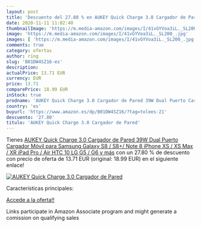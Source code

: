 ```yaml
---
layout: post
title: 'Descuento del 27.80 % en AUKEY Quick Charge 3.0 Cargador de Pared'
date: 2020-11-11 11:02:40
thumbnailImage: 'https://m.media-amazon.com/images/I/41vGYVoa3iL._SL200_.jpg'
image: 'https://m.media-amazon.com/images/I/41vGYVoa3iL._SL200_.jpg'
images: [ 'https://m.media-amazon.com/images/I/41vGYVoa3iL._SL200_.jpg' ]
comments: true
category: ofertas
author: ring
slug: 'B01DW4SZ16-es'
description:
actualPrice: 13.71 EUR
currency: EUR
price: 13.71
comparePrice: 18.99 EUR
inStock: true
prodname: 'AUKEY Quick Charge 3.0 Cargador de Pared 39W Dual Puerto Cargador Móvil para Samsung Galaxy S8 / S8+/ Note 8  iPhone XS / XS Max / XR  iPad Pro / Air  HTC 10  LG G5 / G6 y más'
country: 'es'
buyurl: 'https://www.amazon.es/dp/B01DW4SZ16/?tag=tolees-21'
descuento: '27.80'
titulo: 'AUKEY Quick Charge 3.0 Cargador de Pared'
---
```


Tienes [AUKEY Quick Charge 3.0 Cargador de Pared 39W Dual Puerto Cargador Móvil para Samsung Galaxy S8 / S8+/ Note 8  iPhone XS / XS Max / XR  iPad Pro / Air  HTC 10  LG G5 / G6 y más](https://www.amazon.es/dp/B01DW4SZ16/?tag=tolees-21) con un 27.80 % de descuento con precio de oferta de 13.71 EUR (original: 18.99 EUR) en el siguiente enlace!

[![AUKEY Quick Charge 3.0 Cargador de Pared](https://m.media-amazon.com/images/I/41vGYVoa3iL._SL200_.jpg)](https://www.amazon.es/dp/B01DW4SZ16/?tag=tolees-21)

Características principales:


[Accede a la oferta!!](https://www.amazon.es/dp/B01DW4SZ16/?tag=tolees-21)

Links participate in Amazon Associate program and might generate a comission on qualifying sales


